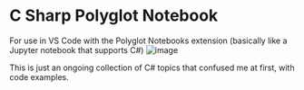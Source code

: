 # C Sharp Polyglot Notebook

For use in VS Code with the Polyglot Notebooks extension (basically like a Jupyter notebook that supports C#)
![image](https://user-images.githubusercontent.com/43683618/212968934-a1e443fe-ca42-4036-ac03-62db65238474.png)

This is just an ongoing collection of C# topics that confused me at first, with code examples.
